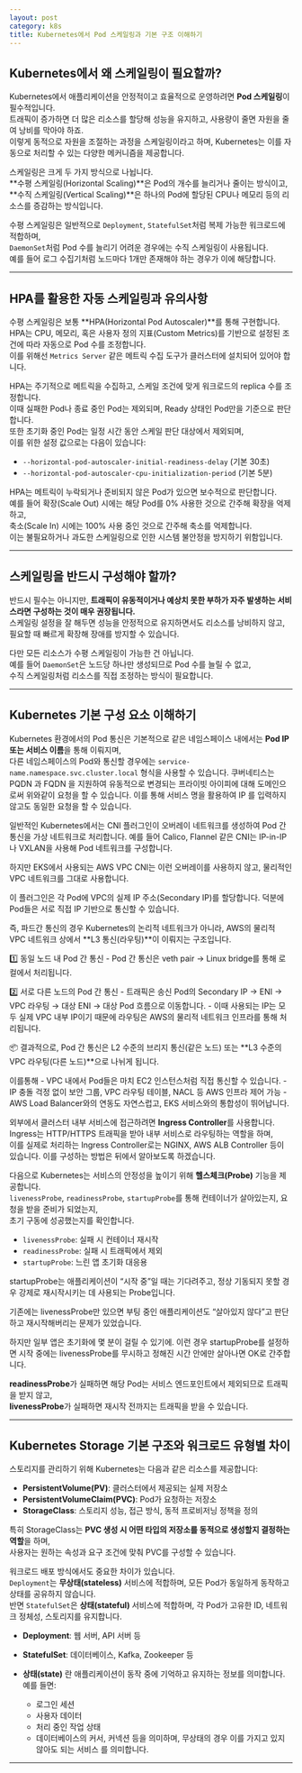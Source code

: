 ```yaml
---
layout: post
category: k8s
title: Kubernetes에서 Pod 스케일링과 기본 구조 이해하기
---
```


## Kubernetes에서 왜 스케일링이 필요할까?

Kubernetes에서 애플리케이션을 안정적이고 효율적으로 운영하려면 **Pod 스케일링**이 필수적입니다.  
트래픽이 증가하면 더 많은 리소스를 할당해 성능을 유지하고, 사용량이 줄면 자원을 줄여 낭비를 막아야 하죠.  
이렇게 동적으로 자원을 조절하는 과정을 스케일링이라고 하며, Kubernetes는 이를 자동으로 처리할 수 있는 다양한 메커니즘을 제공합니다.

스케일링은 크게 두 가지 방식으로 나뉩니다.  
**수평 스케일링(Horizontal Scaling)**은 Pod의 개수를 늘리거나 줄이는 방식이고,  
**수직 스케일링(Vertical Scaling)**은 하나의 Pod에 할당된 CPU나 메모리 등의 리소스를 증감하는 방식입니다.

수평 스케일링은 일반적으로 `Deployment`, `StatefulSet`처럼 복제 가능한 워크로드에 적합하며,  
`DaemonSet`처럼 Pod 수를 늘리기 어려운 경우에는 수직 스케일링이 사용됩니다.  
예를 들어 로그 수집기처럼 노드마다 1개만 존재해야 하는 경우가 이에 해당합니다.

---

## HPA를 활용한 자동 스케일링과 유의사항

수평 스케일링은 보통 **HPA(Horizontal Pod Autoscaler)**를 통해 구현합니다.  
HPA는 CPU, 메모리, 혹은 사용자 정의 지표(Custom Metrics)를 기반으로 설정된 조건에 따라 자동으로 Pod 수를 조정합니다.  
이를 위해선 `Metrics Server` 같은 메트릭 수집 도구가 클러스터에 설치되어 있어야 합니다.

HPA는 주기적으로 메트릭을 수집하고, 스케일 조건에 맞게 워크로드의 replica 수를 조정합니다.  
이때 실패한 Pod나 종료 중인 Pod는 제외되며, Ready 상태인 Pod만을 기준으로 판단합니다.  
또한 초기화 중인 Pod는 일정 시간 동안 스케일 판단 대상에서 제외되며,  
이를 위한 설정 값으로는 다음이 있습니다:

- `--horizontal-pod-autoscaler-initial-readiness-delay` (기본 30초)  
- `--horizontal-pod-autoscaler-cpu-initialization-period` (기본 5분)

HPA는 메트릭이 누락되거나 준비되지 않은 Pod가 있으면 보수적으로 판단합니다.  
예를 들어 확장(Scale Out) 시에는 해당 Pod를 0% 사용한 것으로 간주해 확장을 억제하고,  
축소(Scale In) 시에는 100% 사용 중인 것으로 간주해 축소를 억제합니다.  
이는 불필요하거나 과도한 스케일링으로 인한 시스템 불안정을 방지하기 위함입니다.

---

## 스케일링을 반드시 구성해야 할까?

반드시 필수는 아니지만, **트래픽이 유동적이거나 예상치 못한 부하가 자주 발생하는 서비스라면 구성하는 것이 매우 권장됩니다.**  
스케일링 설정을 잘 해두면 성능을 안정적으로 유지하면서도 리소스를 낭비하지 않고,  
필요할 때 빠르게 확장해 장애를 방지할 수 있습니다.

다만 모든 리소스가 수평 스케일링이 가능한 건 아닙니다.  
예를 들어 `DaemonSet`은 노드당 하나만 생성되므로 Pod 수를 늘릴 수 없고,  
수직 스케일링처럼 리소스를 직접 조정하는 방식이 필요합니다.

---

## Kubernetes 기본 구성 요소 이해하기

Kubernetes 환경에서의 Pod 통신은 기본적으로 같은 네임스페이스 내에서는 **Pod IP 또는 서비스 이름**을 통해 이뤄지며,  
다른 네임스페이스의 Pod와 통신할 경우에는 `service-name.namespace.svc.cluster.local` 형식을 사용할 수 있습니다.
쿠버네티스는 PQDN 과 FQDN 을 지원하여 유동적으로 변경되는 프라이빗 아이피에 대해 도메인으로써 위와같이 요청을 할 수 있습니다.
이를 통해 서비스 명을 활용하여 IP 를 입력하지 않고도 동일한 요청을 할 수 있습니다.



일반적인 Kubernetes에서는 CNI 플러그인이 오버레이 네트워크를 생성하여 Pod 간 통신을 가상 네트워크로 처리합니다.
예를 들어 Calico, Flannel 같은 CNI는 IP-in-IP나 VXLAN을 사용해 Pod 네트워크를 구성합니다.

하지만 EKS에서 사용되는 AWS VPC CNI는 이런 오버레이를 사용하지 않고, 물리적인 VPC 네트워크를 그대로 사용합니다.

이 플러그인은 각 Pod에 VPC의 실제 IP 주소(Secondary IP)를 할당합니다. 덕분에 Pod들은 서로 직접 IP 기반으로 통신할 수 있습니다.

즉, 파드간 통신의 경우 Kubernetes의 논리적 네트워크가 아니라, AWS의 물리적 VPC 네트워크 상에서 **L3 통신(라우팅)**이 이뤄지는 구조입니다.

1️⃣ 동일 노드 내 Pod 간 통신
	- Pod 간 통신은 veth pair → Linux bridge를 통해 로컬에서 처리됩니다.

2️⃣ 서로 다른 노드의 Pod 간 통신
	- 트래픽은 송신 Pod의 Secondary IP → ENI → VPC 라우팅 → 대상 ENI → 대상 Pod 흐름으로 이동합니다.
	- 이때 사용되는 IP는 모두 실제 VPC 내부 IP이기 때문에 라우팅은 AWS의 물리적 네트워크 인프라를 통해 처리됩니다.

📦 결과적으로, Pod 간 통신은 L2 수준의 브리지 통신(같은 노드) 또는
**L3 수준의 VPC 라우팅(다른 노드)**으로 나뉘게 됩니다.

이를통해
	- VPC 내에서 Pod들은 마치 EC2 인스턴스처럼 직접 통신할 수 있습니다.
	- IP 충돌 걱정 없이 보안 그룹, VPC 라우팅 테이블, NACL 등 AWS 인프라 제어 가능
	- AWS Load Balancer와의 연동도 자연스럽고, EKS 서비스와의 통합성이 뛰어납니다.


외부에서 클러스터 내부 서비스에 접근하려면 **Ingress Controller**를 사용합니다.  
Ingress는 HTTP/HTTPS 트래픽을 받아 내부 서비스로 라우팅하는 역할을 하며,  
이를 실제로 처리하는 Ingress Controller로는 NGINX, AWS ALB Controller 등이 있습니다.
이를 구성하는 방법은 뒤에서 알아보도록 하겠습니다.



다음으로 Kubernetes는 서비스의 안정성을 높이기 위해 **헬스체크(Probe)** 기능을 제공합니다.  
`livenessProbe`, `readinessProbe`, `startupProbe`를 통해 컨테이너가 살아있는지, 요청을 받을 준비가 되었는지,  
초기 구동에 성공했는지를 확인합니다.  

- `livenessProbe`: 실패 시 컨테이너 재시작  
- `readinessProbe`: 실패 시 트래픽에서 제외  
- `startupProbe`: 느린 앱 초기화 대응용

startupProbe는 애플리케이션이 “시작 중”일 때는 기다려주고,
정상 기동되지 못할 경우 강제로 재시작시키는 데 사용되는 Probe입니다.

기존에는 livenessProbe만 있으면 부팅 중인 애플리케이션도
“살아있지 않다”고 판단하고 재시작해버리는 문제가 있었습니다.

하지만 일부 앱은 초기화에 몇 분이 걸릴 수 있기에.
이런 경우 startupProbe를 설정하면 시작 중에는 livenessProbe를 무시하고
정해진 시간 안에만 살아나면 OK로 간주합니다.


**readinessProbe**가 실패하면 해당 Pod는 서비스 엔드포인트에서 제외되므로 트래픽을 받지 않고,  
**livenessProbe**가 실패하면 재시작 전까지는 트래픽을 받을 수 있습니다.

---

## Kubernetes Storage 기본 구조와 워크로드 유형별 차이

스토리지를 관리하기 위해 Kubernetes는 다음과 같은 리소스를 제공합니다:

- **PersistentVolume(PV)**: 클러스터에서 제공되는 실제 저장소  
- **PersistentVolumeClaim(PVC)**: Pod가 요청하는 저장소  
- **StorageClass**: 스토리지 성능, 접근 방식, 동적 프로비저닝 정책을 정의

특히 StorageClass는 **PVC 생성 시 어떤 타입의 저장소를 동적으로 생성할지 결정하는 역할**을 하며,  
사용자는 원하는 속성과 요구 조건에 맞춰 PVC를 구성할 수 있습니다.

워크로드 배포 방식에서도 중요한 차이가 있습니다.  
`Deployment`는 **무상태(stateless)** 서비스에 적합하며, 모든 Pod가 동일하게 동작하고 상태를 공유하지 않습니다.  
반면 `StatefulSet`은 **상태(stateful)** 서비스에 적합하며, 각 Pod가 고유한 ID, 네트워크 정체성, 스토리지를 유지합니다.

- **Deployment**: 웹 서버, API 서버 등  
- **StatefulSet**: 데이터베이스, Kafka, Zookeeper 등


- **상태(state)** 란 애플리케이션이 동작 중에 기억하고 유지하는 정보를 의미합니다.
예를 들면:
	- 로그인 세션
	- 사용자 데이터
	- 처리 중인 작업 상태
	- 데이터베이스의 커서, 커넥션 등을 의미하며, 무상태의 경우 이를 가지고 있지 않아도 되는 서비스 를 의미합니다.
---